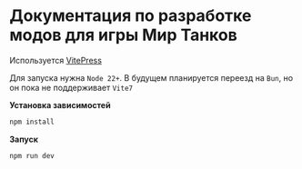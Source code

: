 # Документация по разработке модов для игры Мир Танков

Используется [VitePress](https://vitepress.dev)

Для запуска нужна `Node 22+`. В будущем планируется переезд на `Bun`, но он пока не поддерживает `Vite7`

**Установка зависимостей**

```bash
npm install
```

**Запуск**

```bash
npm run dev
```